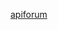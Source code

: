 [apiforum](https://user-images.githubusercontent.com/77386472/194081645-66fd96e5-7a55-4f9a-aecb-2b376379fc51.png)

